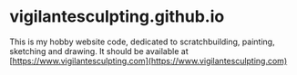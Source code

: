 # vigilantesculpting.github.io

This is my hobby website code, dedicated to scratchbuilding, painting, sketching and drawing.
It should be available at [https://www.vigilantesculpting.com](https://www.vigilantesculpting.com)
